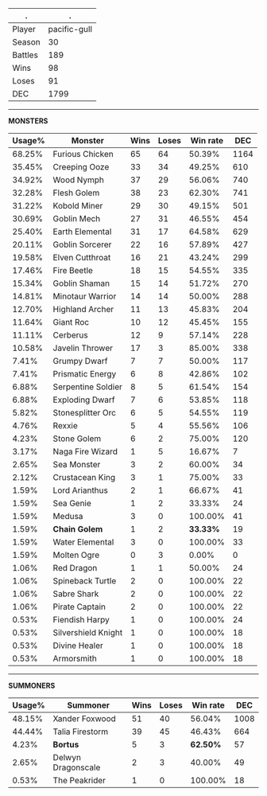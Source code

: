 .|.
|-|-
Player|pacific-gull
Season|30
Battles|189
Wins|98
Loses|91
DEC|1799

---
**MONSTERS**

Usage%|Monster|Wins|Loses|Win rate|DEC|
-|-|-|-|-|-|
68.25%|Furious Chicken|65|64|50.39%|1164|
35.45%|Creeping Ooze|33|34|49.25%|610|
34.92%|Wood Nymph|37|29|56.06%|740|
32.28%|Flesh Golem|38|23|62.30%|741|
31.22%|Kobold Miner|29|30|49.15%|501|
30.69%|Goblin Mech|27|31|46.55%|454|
25.40%|Earth Elemental|31|17|64.58%|629|
20.11%|Goblin Sorcerer|22|16|57.89%|427|
19.58%|Elven Cutthroat|16|21|43.24%|299|
17.46%|Fire Beetle|18|15|54.55%|335|
15.34%|Goblin Shaman|15|14|51.72%|270|
14.81%|Minotaur Warrior|14|14|50.00%|288|
12.70%|Highland Archer|11|13|45.83%|204|
11.64%|Giant Roc|10|12|45.45%|155|
11.11%|Cerberus|12|9|57.14%|228|
10.58%|Javelin Thrower|17|3|85.00%|338|
7.41%|Grumpy Dwarf|7|7|50.00%|117|
7.41%|Prismatic Energy|6|8|42.86%|102|
6.88%|Serpentine Soldier|8|5|61.54%|154|
6.88%|Exploding Dwarf|7|6|53.85%|118|
5.82%|Stonesplitter Orc|6|5|54.55%|119|
4.76%|Rexxie|5|4|55.56%|106|
4.23%|Stone Golem|6|2|75.00%|120|
3.17%|Naga Fire Wizard|1|5|16.67%|7|
2.65%|Sea Monster|3|2|60.00%|34|
2.12%|Crustacean King|3|1|75.00%|33|
1.59%|Lord Arianthus|2|1|66.67%|41|
1.59%|Sea Genie|1|2|33.33%|24|
1.59%|Medusa|3|0|100.00%|41|
1.59%|**Chain Golem**|1|2|**33.33%**|19|
1.59%|Water Elemental|3|0|100.00%|33|
1.59%|Molten Ogre|0|3|0.00%|0|
1.06%|Red Dragon|1|1|50.00%|24|
1.06%|Spineback Turtle|2|0|100.00%|22|
1.06%|Sabre Shark|2|0|100.00%|22|
1.06%|Pirate Captain|2|0|100.00%|22|
0.53%|Fiendish Harpy|1|0|100.00%|24|
0.53%|Silvershield Knight|1|0|100.00%|18|
0.53%|Divine Healer|1|0|100.00%|18|
0.53%|Armorsmith|1|0|100.00%|18|

---
**SUMMONERS**

Usage%|Summoner|Wins|Loses|Win rate|DEC|
-|-|-|-|-|-|
48.15%|Xander Foxwood|51|40|56.04%|1008|
44.44%|Talia Firestorm|39|45|46.43%|664|
4.23%|**Bortus**|5|3|**62.50%**|57|
2.65%|Delwyn Dragonscale|2|3|40.00%|49|
0.53%|The Peakrider|1|0|100.00%|18|
